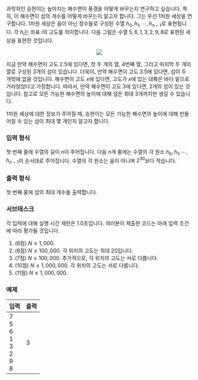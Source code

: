 과학자인 승현이는 높아지는 해수면이 풍경을 어떻게 바꾸는지 연구하고 싶습니다. 특히, 이 해수면이 섬의 개수를 어떻게 바꾸는지 알고자 합니다. 그는 우선 1차원 세상을 연구합니다. 1차원 세상은 음이 아닌 정수들로 구성된 수열 $h_{0}, h_{1}, \cdots, h_{n-1}$로 표현됩니다. 각 $h_{i}$는 좌표 $i$의 고도를 의미합니다. 다음 그림은 수열 $5,6,1,3,2,9,8$로 표현된 세상을 표현한 것입니다.

<div style="text-align: center;">
 <img src="https://s3.ap-northeast-2.amazonaws.com/oj.uz/old/NOI13_gw/pic1.png"/>
</div>

지금 만약 해수면이 고도 2.5에 있다면, 첫 두 개의 열, 4번째 열, 그리고 마지막 두 개의 열로 구성된 3개의 섬이 있습니다. 더욱이, 만약 해수면이 고도 3.5에 있다면, 섬이 두 개밖에 없을 것입니다. 해수면이 고도 $x$에 있다면, 고도가 $x$에 있는 대륙은 바다 밑으로 가라앉았다고 가정합니다. 따라서, 만약 해수면이 고도 3에 있다면, 2개의 섬이 있는 것입니다. 참고로 모든 가능한 해수면의 높이에 대해 섬은 최대 3개까지만 생길 수 있습니다.

1차원 세상에 대한 정보가 주어질 때, 승현이는 모든 가능한 해수면의 높이에 대해 만들어질 수 있는 섬이 최대 몇 개인지 알고자 합니다.

### 입력 형식

첫 번째 줄에 수열의 길이 $n$이 주어집니다. 다음 $n$개 줄에는 수열의 각 원소 $h_{0}, h_{1}, \cdots, h_{n-1}$이 순서대로 주어집니다. 수열의 각 원소는 음이 아니며 $2^{30}$보다 작습니다.

### 출력 형식

첫 번째 줄에 섬의 최대 개수를 출력합니다.

### 서브태스크

각 입력에 대해 실행 시간 제한은 1.0초입니다. 여러분이 제출한 코드는 아래 입력 조건에 따라 평가될 것입니다.

1. (6점) $N \le 1,000.$
2. (6점) $N \le 100,000.$ 각 위치의 고도는 최대 20입니다.
3. (7점) $N \le 100,000.$ 추가적으로, 각 위치의 고도는 서로 다릅니다.
4. (10점) $N \le 1,000,000.$ 각 위치의 고도는 서로 다릅니다.
5. (11점) $N \le 1,000,000.$

### 예제

<table class='table table-bordered table-condensed'>
 <thead>
  <tr>
   <th style="width: 50%;">입력</th>
   <th style="width: 50%;">출력</th>
  </tr>
 </thead>
 <tbody>
  <tr>
   <td class="code-font">7<br/>
5<br/>
6<br/>
1<br/>
3<br/>
2<br/>
9<br/>
8</td>
   <td class="code-font">3</td>
  </tr>
 </tbody>
</table>